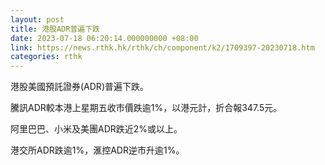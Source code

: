 ```yaml
---
layout: post
title: 港股ADR普遍下跌
date: 2023-07-18 06:20:14.000000000 +08:00
link: https://news.rthk.hk/rthk/ch/component/k2/1709397-20230718.htm
categories: rthk
---
```


港股美國預託證券(ADR)普遍下跌。

騰訊ADR較本港上星期五收市價跌逾1%，以港元計，折合報347.5元。

阿里巴巴、小米及美團ADR跌近2%或以上。

港交所ADR跌逾1%，滙控ADR逆市升逾1%。
